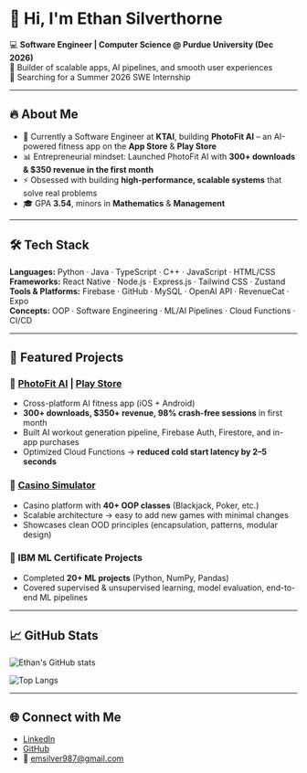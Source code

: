 # 👋 Hi, I'm Ethan Silverthorne

💻 **Software Engineer | Computer Science @ Purdue University (Dec 2026)**  
🚀 Builder of scalable apps, AI pipelines, and smooth user experiences  
🎯 Searching for a Summer 2026 SWE Internship

---

## 🔥 About Me
- 📱 Currently a Software Engineer at **KTAI**, building **PhotoFit AI** – an AI-powered fitness app on the **App Store** & **Play Store**
- 📊 Entrepreneurial mindset: Launched PhotoFit AI with **300+ downloads & $350 revenue in the first month**
- ⚡ Obsessed with building **high-performance, scalable systems** that solve real problems
- 🎓 GPA **3.54**, minors in **Mathematics** & **Management**

---

## 🛠 Tech Stack
**Languages:** Python · Java · TypeScript · C++ · JavaScript · HTML/CSS  
**Frameworks:** React Native · Node.js · Express.js · Tailwind CSS · Zustand  
**Tools & Platforms:** Firebase · GitHub · MySQL · OpenAI API · RevenueCat · Expo  
**Concepts:** OOP · Software Engineering · ML/AI Pipelines · Cloud Functions · CI/CD  

---

## 🚀 Featured Projects
### 📱 [PhotoFit AI](https://apps.apple.com/us/app/ai-fitness-app-exercaise/id6745973398) | [Play Store](https://play.google.com/store/apps/details?id=com.workout.exercaise)
- Cross-platform AI fitness app (iOS + Android)  
- **300+ downloads, $350+ revenue, 98% crash-free sessions** in first month  
- Built AI workout generation pipeline, Firebase Auth, Firestore, and in-app purchases  
- Optimized Cloud Functions → **reduced cold start latency by 2–5 seconds**

### 🎲 [Casino Simulator](https://github.com/emsilver987/Casino-Simulator)
- Casino platform with **40+ OOP classes** (Blackjack, Poker, etc.)  
- Scalable architecture → easy to add new games with minimal changes  
- Showcases clean OOD principles (encapsulation, patterns, modular design)

### 🤖 IBM ML Certificate Projects
- Completed **20+ ML projects** (Python, NumPy, Pandas)  
- Covered supervised & unsupervised learning, model evaluation, end-to-end ML pipelines

---

## 📈 GitHub Stats
![Ethan's GitHub stats](https://github-readme-stats.vercel.app/api?username=emsilver987&show_icons=true&count_private=true&theme=tokyonight)

![Top Langs](https://github-readme-stats.vercel.app/api/top-langs/?username=emsilver987&layout=compact&theme=tokyonight)

---

## 🌐 Connect with Me
- [LinkedIn](https://www.linkedin.com/in/ethan-silverthorne/)  
- [GitHub](https://github.com/emsilver987)  
- 📧 emsilver987@gmail.com
